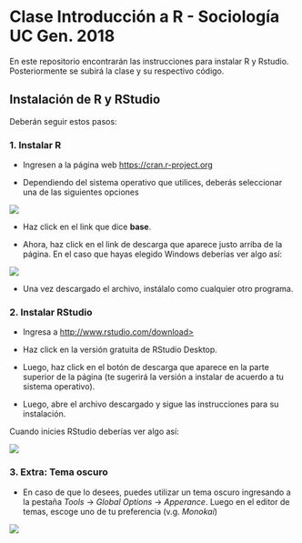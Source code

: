 # Clase Introducción a R - Sociología UC Gen. 2018

En este repositorio encontrarán las instrucciones para instalar R y Rstudio. Posteriormente se subirá la clase y su respectivo código.

## Instalación de R y RStudio

Deberán seguir estos pasos:

### 1. **Instalar R**

  - Ingresen a la página web <https://cran.r-project.org>

  - Dependiendo del sistema operativo que utilices, deberás seleccionar una de las siguientes opciones

   ![](https://github.com/sirojas/Clases_ISUC/blob/main/images/r_cran.png)

   - Haz click en el link que dice **base**.

  - Ahora, haz click en el link de descarga que aparece justo arriba de la página. En el caso que hayas elegido Windows deberías ver algo así:

   ![](https://github.com/sirojas/Clases_ISUC/blob/main/images/r_4-1_windows.png)

   - Una vez descargado el archivo, instálalo como cualquier otro programa.

### 2. **Instalar RStudio**

  - Ingresa a http://www.rstudio.com/download>
  - Haz click en la versión gratuita de RStudio Desktop.

  - Luego, haz click en el botón de descarga que aparece en la parte superior de la página (te sugerirá la versión a instalar de acuerdo a tu sistema operativo).

  - Luego, abre el archivo descargado y sigue las instrucciones para su instalación.

Cuando inicies RStudio deberías ver algo así:

![](https://github.com/sirojas/Clases_ISUC/blob/main/images/rstudio_default.png)


### 3. **Extra: Tema oscuro**

  - En caso de que lo desees, puedes utilizar un tema oscuro ingresando a la pestaña *Tools* → *Global Options* → *Apperance*. Luego en el editor de temas, escoge uno de tu preferencia (v.g. *Monokai*)

![](https://github.com/sirojas/Clases_ISUC/blob/main/images/rstudio_dark.png)
